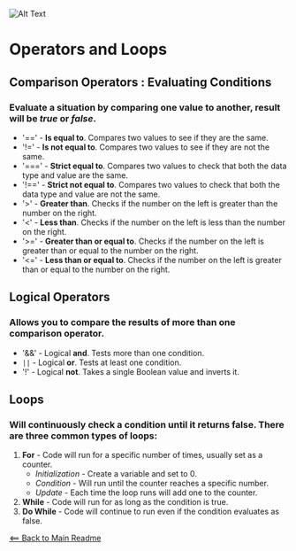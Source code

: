 ![Alt Text](https://www.simplilearn.com/ice9/free_resources_article_thumb/X_Reasons_to_learn_Javascript.jpg)

# Operators and Loops

## Comparison Operators : Evaluating Conditions

### Evaluate a situation by comparing one value to another, result will be *true* or *false*.

- '==' - **Is equal to**. Compares two values to see if they are the same.
- '!=' - **Is not equal to**. Compares two values to see if they are not the same.
- '===' - **Strict equal to**. Compares two values to check that both the data type and value are the same.
- '!==' - **Strict not equal to**. Compares two values to check that both the data type and value are not the same.
- '>' - **Greater than**. Checks if the number on the left is greater than the number on the right.
- '<' - **Less than**. Checks if the number on the left is less than the number on the right.
- '>=' - **Greater than or equal to**. Checks if the number on the left is greater than or equal to the number on the right.
- '<=' - **Less than or equal to**. Checks if the number on the left is greater than or equal to the number on the right.

## Logical Operators

### Allows you to compare the results of more than one comparison operator.

- '&&' - Logical **and**. Tests more than one condition.
- `||` - Logical **or**. Tests at least one condition.
- '!' - Logical **not**.  Takes a single Boolean value and inverts it.

## Loops

### Will continuously check a condition until it returns false. There are three common types of loops:

1. **For** - Code will run for a specific number of times, usually set as a counter.
    - *Initialization* - Create a variable and set to 0.
    - *Condition* - Will run until the counter reaches a specific number.
    - *Update* - Each time the loop runs will add one to the counter.
1. **While** - Code will run for as long as the condition is true.
1. **Do While** - Code will continue to run even if the condition evaluates as false.


[<== Back to Main Readme](README.md)



